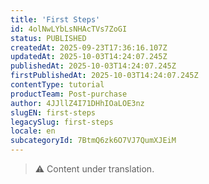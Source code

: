 ```yaml
---
title: 'First Steps'
id: 4olNwLYbLsNHAcTVs7ZoGI
status: PUBLISHED
createdAt: 2025-09-23T17:36:16.107Z
updatedAt: 2025-10-03T14:24:07.245Z
publishedAt: 2025-10-03T14:24:07.245Z
firstPublishedAt: 2025-10-03T14:24:07.245Z
contentType: tutorial
productTeam: Post-purchase
author: 4JJllZ4I71DHhIOaLOE3nz
slugEN: first-steps
legacySlug: first-steps
locale: en
subcategoryId: 7BtmQ6zk6O7VJ7QumXJEiM
---
```


> ⚠️ Content under translation.
